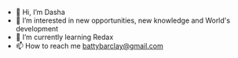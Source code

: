 - 👋 Hi, I’m Dasha
- 👀 I’m interested in new opportunities, new knowledge and World's development 
- 🌱 I’m currently learning Redax
- 📫 How to reach me battybarclay@gmail.com

<!---
HlistunD/HlistunD is a ✨ special ✨ repository because its `README.md` (this file) appears on your GitHub profile.
You can click the Preview link to take a look at your changes.
--->
